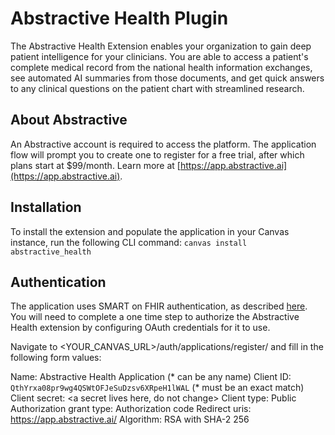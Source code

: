 # Abstractive Health Plugin
The Abstractive Health Extension enables your organization to gain deep patient intelligence for your clinicians. You are able to access a patient's complete medical record from the national health information exchanges, see automated AI summaries from those documents, and get quick answers to any clinical questions on the patient chart with streamlined research.

## About Abstractive
An Abstractive account is required to access the platform. The application flow will prompt you to create one to register for a free trial, after which plans start at $99/month. Learn more at [https://app.abstractive.ai](https://app.abstractive.ai).

## Installation
To install the extension and populate the application in your Canvas instance, run the following CLI command:
`canvas install abstractive_health`

## Authentication
The application uses SMART on FHIR authentication, as described [here](docs.canvasmedical.com/guides/embedding-a-smart-on-fhir-application). You will need to complete a one time step to authorize the Abstractive Health extension by configuring OAuth credentials for it to use.

Navigate to <YOUR_CANVAS_URL>/auth/applications/register/ and fill in the following form values:

Name: Abstractive Health Application (* can be any name)
Client ID: `QthYrxa08pr9wg4QSWtOFJeSuDzsv6XRpeH1lWAL` (* must be an exact match)
Client secret: <a secret lives here, do not change>
Client type: Public
Authorization grant type: Authorization code
Redirect uris: https://app.abstractive.ai/
Algorithm: RSA with SHA-2 256
